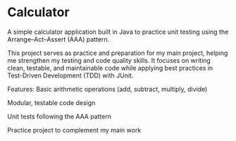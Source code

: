 # Calculator
A simple calculator application built in Java to practice unit testing using the Arrange–Act–Assert (AAA) pattern.

This project serves as practice and preparation for my main project, helping me strengthen my testing and code quality skills. It focuses on writing clean, testable, and maintainable code while applying best practices in Test-Driven Development (TDD) with JUnit.


Features:
Basic arithmetic operations (add, subtract, multiply, divide)

Modular, testable code design

Unit tests following the AAA pattern

Practice project to complement my main work

